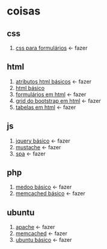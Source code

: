 # coisas

## css

1. [css para formulários](css_para_formulários.md) <- fazer

## html

1. [atributos html básicos](atributos_html_básicos.md) <- fazer
1. [html básico](html_básico.md)
1. [formulários em html](formulários_em_html.md) <- fazer
1. [grid do bootstrap em html](grid_do_bootstrap_em_html.md) <- fazer
1. [tabelas em html](tabelas_em_html.md) <- fazer

## js

1. [jquery básico](jquery_básico.md) <- fazer
1. [mustache](mustache.md) <- fazer
1. [spa](spa.md) <- fazer

## php

1. [medoo básico](medoo_básicos.md) <- fazer
1. [memcached básico](memcached_básico.md) <- fazer

## ubuntu

1. [apache](apache) <- fazer
1. [memcached](memcached) <- fazer
1. [ubuntu básico](ubuntu_básico.md) <- fazer
